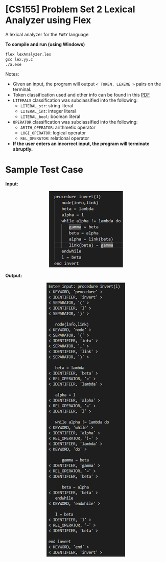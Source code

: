 # [CS155] Problem Set 2 Lexical Analyzer using Flex
A lexical analyzer for the `EASY` language

**To compile and run (using Windows)**
```
flex lexAnalyzer.lex
gcc lex.yy.c
./a.exe
```
Notes:
- Given an input, the program will output `< TOKEN, LEXEME >` pairs on the terminal.
- Token classification used and other info can be found in this [PDF](https://drive.google.com/file/d/1z1crxOoAW-Lb3gwQ3LMRYhbLP0bUUtip/view?usp=sharing)
- `LITERALS` classification was subclassified into the following:
  - `LITERAL_str`: string literal
  - `LITERAL_int`: integer literal
  - `LITERAL_bool`: boolean literal
- `OPERATOR` classification was subclassified into the following:
  - `ARITH_OPERATOR`: arithmetic operator 
  - `LOGI_OPERATOR`: logical operator
  - `REL_OPERATOR`: relational operator
- **If the user enters an incorrect input, the program will terminate abruptly.**

# Sample Test Case  
**Input:**
<p align = "center"> 
    <img src=".\image\procedure_invert_pseudocode.png" alt="image">
</p>

**Output:**
<p align = "center"> 
    <img src=".\image\procedure_invert.png" alt="image">
</p>

